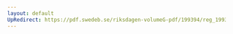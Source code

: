 ```yaml
---
layout: default
UpRedirect: https://pdf.swedeb.se/riksdagen-volumeG-pdf/199394/reg_199394_TU.pdf
---
```

